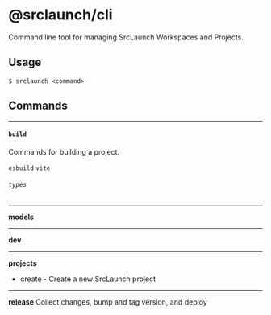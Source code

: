 # @srclaunch/cli

Command line tool for managing SrcLaunch Workspaces and Projects.

## Usage

`$ srclaunch <command>`

## Commands

---

#### `build`

Commands for building a project.

`esbuild`
`vite`

###### `types`

---

**models**

---

**dev**

---

**projects**

- create - Create a new SrcLaunch project

---

**release**
Collect changes, bump and tag version, and deploy
